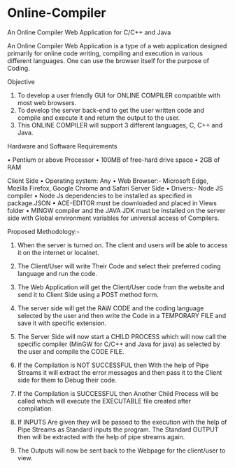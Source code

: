 # Online-Compiler
An Online Compiler Web Application for C/C++ and Java


An Online Compiler Web Application is a type of a web application designed primarily for online code writing, 
compiling and execution in various different languages. One can use the browser itself for the purpose of Coding. 

Objective
1.	To develop a user friendly GUI for ONLINE COMPILER compatible with most web browsers.
2.	To develop the server back-end to get the user written code and compile and execute it and return the output to the user.
3.	This ONLINE COMPILER will support 3 different languages, C, C++ and Java.

Hardware and Software Requirements

•	Pentium or above Processor
•	100MB of free-hard drive space
•	2GB of RAM

Client Side
•	Operating system: Any
•	Web Browser:- Microsoft Edge, Mozilla Firefox, Google Chrome and Safari
Server Side
•	Drivers:- Node JS compiler
•	Node Js dependencies to be installed as specified in package.JSON 
•	ACE-EDITOR must be downloaded and placed in Views folder
•	MINGW compiler and the JAVA JDK must be Installed on the server side with Global environment variables for universal access of Compilers.

Proposed Methodology:-
1.	When the server is turned on. The client and users will be able to access it on the internet or localnet.
2.	The Client/User will write Their Code and select their preferred coding language and run the code.
3.	The Web Application will get the Client/User code from the website and send it to Client Side using a POST method form.
4.	The server side will get the RAW CODE and the coding language selected by the user and then write the Code in a TEMPORARY FILE and save it with specific extension.
5.	The Server Side will now start a CHILD PROCESS which will now call the specific compiler (MinGW for C/C++ and Java for java) as selected by the user and compile the CODE FILE. 
6.	If the Compilation is NOT SUCCESSFUL then With the help of Pipe Streams it will extract the error messages and then pass it to the Client side for them to Debug their code.
7.	If the Compilation is SUCCESSFUL then Another Child Process will be called which will execute the EXECUTABLE file created after compilation. 
8.	If INPUTS Are given they will be passed to the execution with the help of Pipe Streams as Standard inputs the program. The Standard OUTPUT then will be extracted with the help of pipe streams again.

9.	The Outputs will now be sent back to the Webpage for the client/user to view.
